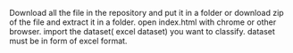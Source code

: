 Download all the file in the repository and put it in a folder or download zip of the file and extract it in a folder. open index.html with chrome or other browser. 
import the dataset( excel dataset) you want to classify. 
dataset must be in form of excel format. 
